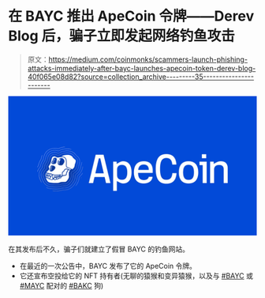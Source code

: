 # 在 BAYC 推出 ApeCoin 令牌——Derev Blog 后，骗子立即发起网络钓鱼攻击

> 原文：<https://medium.com/coinmonks/scammers-launch-phishing-attacks-immediately-after-bayc-launches-apecoin-token-derev-blog-40f065e08d82?source=collection_archive---------35----------------------->

![](img/c10efc64a9a250a5fbb6de7d49dcc6f2.png)

在其发布后不久，骗子们就建立了假冒 BAYC 的钓鱼网站。

*   在最近的一次公告中，BAYC 发布了它的 ApeCoin 令牌。
*   它还宣布空投给它的 NFT 持有者(无聊的猿猴和变异猿猴，以及与 [#BAYC](https://twitter.com/hashtag/BAYC?src=hashtag_click) 或 [#MAYC](https://twitter.com/hashtag/MAYC?src=hashtag_click) 配对的 [#BAKC](https://twitter.com/hashtag/BAKC?src=hashtag_click) 狗)